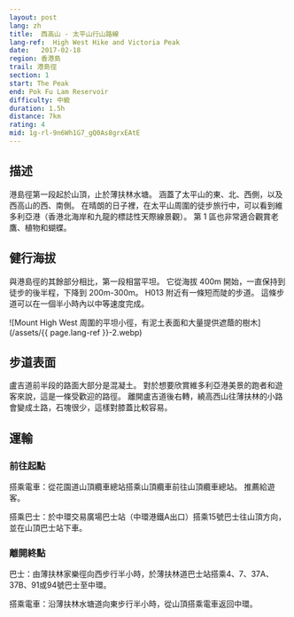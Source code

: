 ```yaml
---
layout: post
lang: zh
title:  西高山 - 太平山行山路線
lang-ref:  High West Hike and Victoria Peak
date:   2017-02-18
region: 香港島
trail: 港島徑
section: 1
start: The Peak
end: Pok Fu Lam Reservoir
difficulty: 中級
duration: 1.5h
distance: 7km
rating: 4
mid: 1g-rl-9n6Wh1G7_gQ0As8grxEAtE
---
```

## 描述

港島徑第一段起於山頂，止於薄扶林水塘。 涵蓋了太平山的東、北、西側，以及西高山的西、南側。 在晴朗的日子裡，在太平山周圍的徒步旅行中，可以看到維多利亞港（香港北海岸和九龍的標誌性天際線景觀）。 第 1 區也非常適合觀賞老鷹、植物和蝴蝶。

## 健行海拔

與港島徑的其餘部分相比，第一段相當平坦。 它從海拔 400m 開始，一直保持到徒步的後半程，下降到 200m-300m。 H013 附近有一條短而陡的步道。 這條步道可以在一個半小時​​內以中等速度完成。

![Mount High West 周圍的平坦小徑，有泥土表面和大量提供遮蔭的樹木](/assets/{{ page.lang-ref }}-2.webp)

## 步道表面

盧吉道前半段的路面大部分是混凝土。 對於想要欣賞維多利亞港美景的跑者和遊客來說，這是一條受歡迎的路徑。 離開盧吉道後右轉，繞高西山往薄扶林的小路會變成土路，石塊很少，這樣對膝蓋比較容易。

## 運輸

### 前往起點

搭乘電車：從花園道山頂纜車總站搭乘山頂纜車前往山頂纜車總站。 推薦給遊客。

搭乘巴士：於中環交易廣場巴士站（中環港鐵A出口）搭乘15號巴士往山頂方向，並在山頂巴士站下車。

### 離開終點

巴士：由薄扶林家樂徑向西步行半小時，於薄扶林道巴士站搭乘4、7、37A、37B、91或94號巴士至中環。

搭乘電車：沿薄扶林水塘道向東步行半小時，從山頂搭乘電車返回中環。
